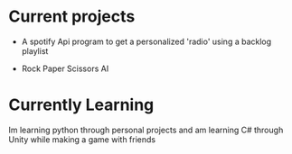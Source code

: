 <!--
**Parisman1/Parisman1** is a ✨ _special_ ✨ repository because its `README.md` (this file) appears on your GitHub profile.

Here are some ideas to get you started:

- 🔭 I’m currently working on ...
- 🌱 I’m currently learning ...
- 👯 I’m looking to collaborate on ...
- 🤔 I’m looking for help with ...
- 💬 Ask me about ...
- 📫 How to reach me: ...
- 😄 Pronouns: ...
- ⚡ Fun fact: ...
-->

# Current projects
- A spotify Api program to get a personalized 'radio' using a backlog playlist

- Rock Paper Scissors AI 

# Currently Learning

Im learning python through personal projects and am learning C# through Unity while making a game with friends

